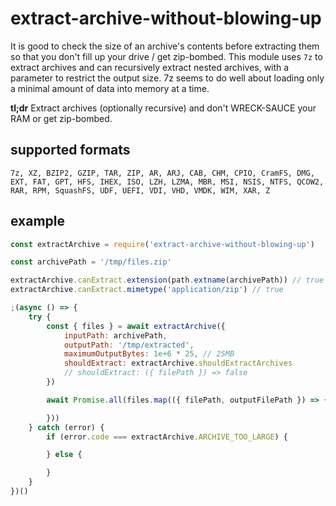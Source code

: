 # extract-archive-without-blowing-up

It is good to check the size of an archive's contents before extracting them so that you don't fill up your drive / get zip-bombed. This module uses `7z` to extract archives and can recursively extract nested archives, with a parameter to restrict the output size. 7z seems to do well about loading only a minimal amount of data into memory at a time.

**tl;dr** Extract archives (optionally recursive) and don't WRECK-SAUCE your RAM or get zip-bombed.

## supported formats

```
7z, XZ, BZIP2, GZIP, TAR, ZIP, AR, ARJ, CAB, CHM, CPIO, CramFS, DMG, EXT, FAT, GPT, HFS, IHEX, ISO, LZH, LZMA, MBR, MSI, NSIS, NTFS, QCOW2, RAR, RPM, SquashFS, UDF, UEFI, VDI, VHD, VMDK, WIM, XAR, Z
```

## example

```js
const extractArchive = require('extract-archive-without-blowing-up')

const archivePath = '/tmp/files.zip'

extractArchive.canExtract.extension(path.extname(archivePath)) // true
extractArchive.canExtract.mimetype('application/zip') // true

;(async () => {
	try {
		const { files } = await extractArchive({
			inputPath: archivePath,
			outputPath: '/tmp/extracted',
			maximumOutputBytes: 1e+6 * 25, // 25MB
			shouldExtract: extractArchive.shouldExtractArchives
			// shouldExtract: ({ filePath }) => false
		})

		await Promise.all(files.map(({ filePath, outputFilePath }) => {

		}))
	} catch (error) {
		if (error.code === extractArchive.ARCHIVE_TOO_LARGE) {

		} else {

		}
	}
})()
```
